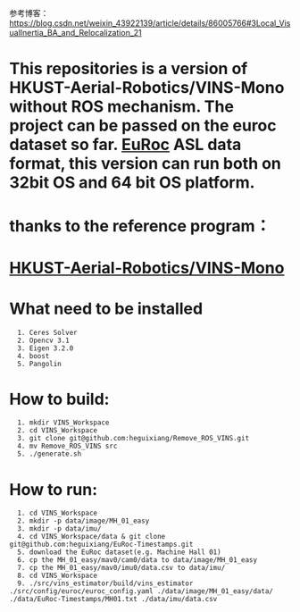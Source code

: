 
参考博客：
https://blog.csdn.net/weixin_43922139/article/details/86005766#3Local_VisualInertia_BA_and_Relocalization_21

# This  repositories is a version of HKUST-Aerial-Robotics/VINS-Mono without ROS mechanism. The project can be passed on the euroc dataset so far. [EuRoc](http://projects.asl.ethz.ch/datasets/doku.php?id=kmavvisualinertialdatasets) ASL data format, this version can run both on 32bit OS and 64 bit OS platform.

# thanks to the reference program： 
# [HKUST-Aerial-Robotics/VINS-Mono](https://github.com/HKUST-Aerial-Robotics/VINS-Mono)
# What need to be installed
```
  1. Ceres Solver
  2. Opencv 3.1
  3. Eigen 3.2.0
  4. boost
  5. Pangolin
```
# How to build:
```
  1. mkdir VINS_Workspace
  2. cd VINS_Workspace
  3. git clone git@github.com:heguixiang/Remove_ROS_VINS.git
  4. mv Remove_ROS_VINS src
  5. ./generate.sh
``` 
# How to run:
```
  1. cd VINS_Workspace
  2. mkdir -p data/image/MH_01_easy
  3. mkdir -p data/imu/
  4. cd VINS_Workspace/data & git clone git@github.com:heguixiang/EuRoc-Timestamps.git
  5. download the EuRoc dataset(e.g. Machine Hall 01)
  6. cp the MH_01_easy/mav0/cam0/data to data/image/MH_01_easy
  7. cp the MH_01_easy/mav0/imu0/data.csv to data/imu/
  8. cd VINS_Workspace
  9. ./src/vins_estimator/build/vins_estimator ./src/config/euroc/euroc_config.yaml ./data/image/MH_01_easy/data/ ./data/EuRoc-Timestamps/MH01.txt ./data/imu/data.csv
```  
